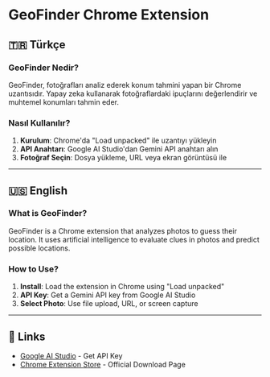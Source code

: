 # GeoFinder Chrome Extension

## 🇹🇷 Türkçe

### GeoFinder Nedir?
GeoFinder, fotoğrafları analiz ederek konum tahmini yapan bir Chrome uzantısıdır. Yapay zeka kullanarak fotoğraflardaki ipuçlarını değerlendirir ve muhtemel konumları tahmin eder.

### Nasıl Kullanılır?
1. **Kurulum**: Chrome'da "Load unpacked" ile uzantıyı yükleyin
2. **API Anahtarı**: Google AI Studio'dan Gemini API anahtarı alın
3. **Fotoğraf Seçin**: Dosya yükleme, URL veya ekran görüntüsü ile

---
## 🇺🇸 English

### What is GeoFinder?
GeoFinder is a Chrome extension that analyzes photos to guess their location. It uses artificial intelligence to evaluate clues in photos and predict possible locations.

### How to Use?
1. **Install**: Load the extension in Chrome using "Load unpacked"
2. **API Key**: Get a Gemini API key from Google AI Studio
3. **Select Photo**: Use file upload, URL, or screen capture

---

## 🔗 Links
- [Google AI Studio](https://aistudio.google.com/) - Get API Key
- [Chrome Extension Store](https://chromewebstore.google.com/detail/geofinder-photo-location/nndmkilplgkfmcllgnhhflcpbljnlpep) - Official Download Page
